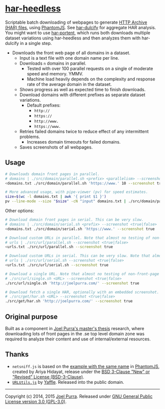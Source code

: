 # [har-heedless](https://github.com/joelpurra/har-heedless/)

Scriptable batch downloading of webpages to generate [HTTP Archive (HAR) files](http://www.softwareishard.com/blog/har-12-spec/), using [PhantomJS](http://phantomjs.org/). See [har-dulcify](https://github.com/joelpurra/har-dulcify/) for aggregate HAR analysis. You might want to use [har-portent](https://github.com/joelpurra/har-portent/), which runs both downloads multiple dataset variations using har-heedless and then analyzes them with har-dulcify in a single step.


- Downloads the front web page of all domains in a dataset.
  - Input is a text file with one domain name per line.
  - Downloads `n` domains in parallel.
    - Tested with over 100 parallel requests on a single of moderate speed and memory. YMMV.
    - Machine load heavily depends on the complexity and response rate of the average domain in the dataset.
  - Shows progress as well as expected time to finish downloads.
  - Download domains with different prefixes as separate dataset variations.
    - Default prefixes:
      - `http://`
      - `https://`
      - `http://www.`
      - `https://www.`
  - Retries failed domains twice to reduce effect of any intermittent problems.
    - Increases domain timeouts for failed domains.
  - Saves screenshots of all webpages.



## Usage

```bash
# Downloads domain front pages in parallel.
# domains | ./src/domain/parallel.sh <prefix> <parallelism> --screenshot <true|false>
<domains.txt ./src/domain/parallel.sh 'https://www.' 10 --screenshot true

# More advanced usage, with pipe-viewer (pv) for speed estimates.
size=$(wc -l domains.txt | awk '{ print $1 }')
pv --line-mode --size "$size" -cN "input" domains.txt | ./src/domain/parallel.sh 'https://www.' 10 --screenshot true | pv --line-mode --size "$size" -cN "output" >> "domains.log"
```

Other options:

```bash
# Download domain front pages in serial. This can be very slow.
# domains | ./src/domain/serial.sh <prefix> --screenshot <true|false>
<domains.txt ./src/domain/serial.sh 'https://www.' --screenshot true

# Download custom URLs in parallel. Note that almost no testing of non-front-page donwloading has been done.
# urls | ./src/url/parallel.sh --screenshot <true|false>
<urls.txt ./src/url/parallel.sh --screenshot true

# Download custom URLs in serial. This can be very slow. Note that almost no testing of non-front-page donwloading has been done.
# urls | ./src/url/serial.sh --screenshot <true|false>
<urls.txt ./src/url/serial.sh --screenshot true

# Download a single URL. Note that almost no testing of non-front-page donwloading has been done.
# ./src/url/single.sh <URL> --screenshot <true|false>
./src/url/single.sh 'http://joelpurra.com/' --screenshot true

# Download fetch a single HAR, optionally with an embedded screenshot. Note that almost no testing of non-front-page donwloading has been done.
# ./src/get/har.sh <URL> --screenshot <true|false>
./src/get/har.sh 'http://joelpurra.com/' --screenshot true
```


## Original purpose

Built as a component in [Joel Purra's master's thesis](http://joelpurra.com/projects/masters-thesis/) research, where downloading lots of front pages in the .se top level domain zone was required to analyze their content and use of internal/external resources.



## Thanks

- `netsniff.js` is based on the [example with the same name](https://github.com/ariya/phantomjs/blob/master/examples/netsniff.js) in [PhantomJS](http://phantomjs.org/), created by Ariya Hidayat, release under the [BSD 3-Clause "New" or "Revised" License (BSD-3-Clause)](http://opensource.org/licenses/BSD-3-Clause).
- [`URLUtils.js`](https://gist.github.com/Yaffle/1088850) by [Yaffle](https://github.com/Yaffle). Released into the public domain.

---

Copyright (c) 2014, 2015 [Joel Purra](http://joelpurra.com/). Released under [GNU General Public License version 3.0 (GPL-3.0)](https://www.gnu.org/licenses/gpl.html).

